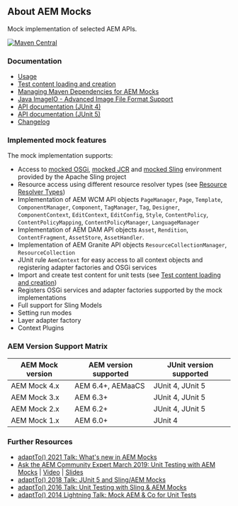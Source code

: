 ## About AEM Mocks

Mock implementation of selected AEM APIs.

[![Maven Central](https://maven-badges.herokuapp.com/maven-central/io.wcm/io.wcm.testing.aem-mock/badge.svg)](https://maven-badges.herokuapp.com/maven-central/io.wcm/io.wcm.testing.aem-mock)


### Documentation

* [Usage](usage.html)
* [Test content loading and creation](usage-content-loader-builder.html)
* [Managing Maven Dependencies for AEM Mocks](usage-maven-dependencies.html)
* [Java ImageIO - Advanced Image File Format Support](usage-imageio.html)
* [API documentation (JUnit 4)](junit4/apidocs/)
* [API documentation (JUnit 5)](junit5/apidocs/)
* [Changelog](changes-report.html)


### Implemented mock features

The mock implementation supports:

* Access to [mocked OSGi][osgi-mock], [mocked JCR][jcr-mock] and [mocked Sling][sling-mock] environment provided by the Apache Sling project
* Resource access using different resource resolver types (see [Resource Resolver Types][sling-mock-rrtypes])
* Implementation of AEM WCM API objects `PageManager`, `Page`, `Template`, `ComponentManager`, `Component`, `TagManager`, `Tag`, `Designer`,
  `ComponentContext`, `EditContext`, `EditConfig`, `Style`, `ContentPolicy`, `ContentPolicyMapping`, `ContentPolicyManager`, `LanguageManager`
* Implementation of AEM DAM API objects `Asset`, `Rendition`, `ContentFragment`, `AssetStore`, `AssetHandler`.
* Implementation of AEM Granite API objects `ResourceCollectionManager`, `ResourceCollection`
* JUnit rule `AemContext` for easy access to all context objects and registering adapter factories and OSGi services
* Import and create test content for unit tests (see [Test content loading and creation](usage-content-loader-builder.html))
* Registers OSGi services and adapter factories supported by the mock implementations
* Full support for Sling Models
* Setting run modes
* Layer adapter factory
* Context Plugins


### AEM Version Support Matrix

|AEM Mock version |AEM version supported |JUnit version supported
|-----------------|----------------------|------------------------
|AEM Mock 4.x     |AEM 6.4+, AEMaaCS     |JUnit 4, JUnit 5
|AEM Mock 3.x     |AEM 6.3+              |JUnit 4, JUnit 5
|AEM Mock 2.x     |AEM 6.2+              |JUnit 4, JUnit 5
|AEM Mock 1.x     |AEM 6.0+              |JUnit 4


### Further Resources

* [adaptTo() 2021 Talk: What's new in AEM Mocks][adaptto-talk-2021-whats-new-in-aem-mocks]
* [Ask the AEM Community Expert March 2019: Unit Testing with AEM Mocks][atace-03-19-unit-testing-with-aem-mocks] | [Video][atace-03-19-unit-testing-with-aem-mocks-video] | [Slides][atace-03-19-unit-testing-with-aem-mocks-slides]
* [adaptTo() 2018 Talk: JUnit 5 and Sling/AEM Mocks][adaptto-talk-2018-junit5-sling-aem-mocks]
* [adaptTo() 2016 Talk: Unit Testing with Sling & AEM Mocks][adaptto-talk-2016-unittesting-sling-aem-mocks]
* [adaptTo() 2014 Lightning Talk: Mock AEM & Co for Unit Tests][adaptto-talk-2014-mock-aem-unit-tests]


[osgi-mock]: https://sling.apache.org/documentation/development/osgi-mock.html
[jcr-mock]: https://sling.apache.org/documentation/development/jcr-mock.html
[sling-mock]: https://sling.apache.org/documentation/development/sling-mock.html
[sling-mock-rrtypes]: https://sling.apache.org/documentation/development/sling-mock.html#resource-resolver-types
[adaptto-talk-2021-whats-new-in-aem-mocks]: https://adapt.to/2021/en/schedule/whats-new-in-aem-mocks.html
[adaptto-talk-2018-junit5-sling-aem-mocks]: https://adapt.to/2018/en/schedule/junit-5-and-sling-aem-mocks.html
[adaptto-talk-2016-unittesting-sling-aem-mocks]: https://adapt.to/2016/en/schedule/unit-testing-with-sling-aem-mocks.html
[adaptto-talk-2014-mock-aem-unit-tests]: https://adapt.to/2014/en/schedule/lightning-talks.html
[atace-03-19-unit-testing-with-aem-mocks]: https://helpx.adobe.com/experience-manager/kt/eseminars/ask-the-expert/unit-testing-with-aem-mocks.html
[atace-03-19-unit-testing-with-aem-mocks-video]: https://youtu.be/1xPzcukvzNk
[atace-03-19-unit-testing-with-aem-mocks-slides]: slides/190319_AtACE_UnitTestingWithAEMMocks.pdf
